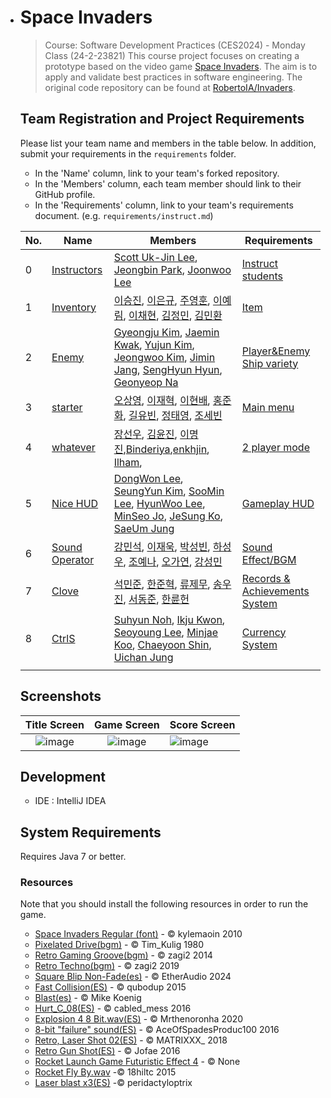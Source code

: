 
- # Space Invaders

  > Course: Software Development Practices (CES2024) - Monday Class (24-2-23821)
  > This course project focuses on creating a prototype based on the video game [Space Invaders](https://en.wikipedia.org/wiki/Space_Invaders). The aim is to apply and validate best practices in software engineering. The original code repository can be found at [RobertoIA/Invaders](https://github.com/RobertoIA/Invaders).

  ## Team Registration and Project Requirements

  Please list your team name and members in the table below. In addition, submit your requirements in the `requirements` folder.

  - In the 'Name' column, link to your team's forked repository.
  - In the 'Members' column, each team member should link to their GitHub profile.
  - In the 'Requirements' column, link to your team's requirements document. (e.g. `requirements/instruct.md`)

  | No.  | Name                                                         | Members                                                      | Requirements                                                 |
  | ---- | ------------------------------------------------------------ | ------------------------------------------------------------ | ------------------------------------------------------------ |
  | 0    | [Instructors](https://github.com/dev-jjjjjeong-bin/Invaders-SDP) | [Scott Uk-Jin Lee](https://github.com/scottukjinlee/scottukjinlee), [Jeongbin Park](https://github.com/dev-jjjjjeong-bin/dev-jjjjjeong-bin), [Joonwoo Lee](https://github.com/PurpleBananass/PurpleBananass) | [Instruct students](requirements/instruct.md)                |
  | 1    | [Inventory](https://github.com/eungyu04/Invaders-SDP)        | [이승진](https://github.com/ise-e), [이은규](https://github.com/eungyu04), [주영훈](https://github.com/JuYeongHun), [이예림](https://github.com/LEE-YELIM), [이채현](https://github.com/dlcogus0919), [김정민](https://github.com/KIM-JEONGMIN0639), [김민환](https://github.com/kmh041015) | [Item](requirements/Inventory.md)                            |
  | 2    | [Enemy](https://github.com/Dream-no24/Invaders-SDP)          | [Gyeongju Kim](https://github.com/Dream-no24), [Jaemin Kwak](https://github.com/depave), [Yujun Kim](https://github.com/this-yujunkim), [Jeongwoo Kim](https://github.com/gmvolt), [Jimin Jang](https://github.com/Jangjimin9766), [SengHyun Hyun](https://github.com/HSHyun), [Geonyeop Na](https://github.com/NaJhinY) | [Player&Enemy Ship variety](requirements/Enemy.md)           |
  | 3    | [starter](https://github.com/hello-osy/Invaders-SDP_TEAMstarter) | [오상영](https://github.com/hello-osy), [이재혁](https://github.com/ahgka), [이현배](https://github.com/hyeonbae438), [홍준화](https://github.com/Junehwa9798), [길유빈](https://github.com/studio-yb), [정태영](https://github.com/taeyoung24), [조세빈](https://github.com/Wimogg) | [Main menu](https://github.com/dev-jjjjjeong-bin/Invaders-SDP/blob/master/requirements/starter.md) |
  | 4    | [whatever](https://github.com/duris20010511/Invaders-SDP)    | [장선우](https://github.com/duris20010511), [김윤진](https://github.com/yj677), [이명진](https://github.com/Yor1ik),[Binderiya](Https://github.com/binderyamb1214),[enkhjin](https://github.com/Enkhjin25), [Ilham](https://github.com/Failzuma), | [2 player mode](https://github.com/duris20010511/Invaders-SDP/blob/master/requirements/whatever.md) |
  | 5    | [Nice HUD](https://github.com/DongWonLee2/Nice-HUD)          | [DongWon Lee](https://github.com/DongWonLee2), [SeungYun Kim](https://github.com/yunsful), [SooMin Lee](https://github.com/dltnals1210), [HyunWoo Lee](https://github.com/LeeHyunWoo02), [MinSeo Jo](https://github.com/min5421), [JeSung Ko](https://github.com/kojesung), [SaeUm Jung](https://github.com/aeioiie) | [Gameplay HUD](requirements/Nice_HUD.md)                     |
  | 6    | [Sound Operator](https://github.com/Kang-Minseokk/Invaders-SDP.git) | [강민석](https://github.com/Kang-Minseokk), [이재욱](https://github.com/limulu-k), [박성빈](https://github.com/SeongbinPark82), [하성우](https://github.com/sw02020), [조예나](https://github.com/YenaCho), [오가연](https://github.com/HY-OGY), [강성민](https://github.com/seongmin0244) | [Sound Effect/BGM](requirements/Sound_Operator.md)           |
  | 7    | [Clove](https://github.com/SEOKMINJUN/Invaders-SDP.git)      | [석민준](https://github.com/SEOKMINJUN), [한준혁](https://github.com/Junhyeok1000), [류제무](https://github.com/RyuJeMu), [송우진](https://github.com/woojinss), [서동준](https://github.com/DongjunSuh923), [한륜헌](https://github.com/HanRH99) | [Records & Achievements System](requirements/clove.md)       |
  | 8    | [CtrlS](https://github.com/HY-CtrlS/Invaders-SDP)            | [Suhyun Noh](https://github.com/suhynnoh), [Ikju Kwon](https://github.com/Amarok121), [Seoyoung Lee](https://github.com/ahgka), [Minjae Koo](https://github.com/Koominjae), [Chaeyoon Shin](https://github.com/SCY42), [Uichan Jung](https://github.com/wjddml) | [Currency System](requirements/CtrlS.md)                     |
  |      |                                                              |                                                              |                                                              |

  ## Screenshots

  |                         Title Screen                         |                         Game Screen                          | Score Screen                                                 |
  | :----------------------------------------------------------: | :----------------------------------------------------------: | :----------------------------------------------------------- |
  | ![image](https://user-images.githubusercontent.com/69495129/136980139-7ad6adab-3f11-4711-b0a6-341080aa3361.png) | ![image](https://user-images.githubusercontent.com/69495129/136980236-c5d9ef85-f09a-47a7-b9d9-948f7b624002.png) | ![image](https://user-images.githubusercontent.com/69495129/136980681-93dcadaf-08cb-48d8-90c9-68c651a115c9.png) |


  ## Development

  - IDE : IntelliJ IDEA

  ## System Requirements
  Requires Java 7 or better.

  ### Resources

  Note that you should install the following resources in order to run the game.


  - [Space Invaders Regular (font)](http://www.fonts2u.com/space-invaders-regular.font) - &copy; kylemaoin 2010
  - [Pixelated Drive(bgm)](https://pixabay.com/ko/music/pixelated-drive-228439/) - &copy; Tim_Kulig 1980
  - [Retro Gaming Groove(bgm)](https://freesound.org/people/zagi2/sounds/231579/) - &copy; zagi2 2014
  - [Retro Techno(bgm)](https://freesound.org/people/zagi2/sounds/465902/) - &copy; zagi2 2019
  - [Square Blip Non-Fade(es)](https://freesound.org/people/EtherAudio/sounds/752736/) - &copy; EtherAudio 2024
  - [Fast Collision(ES)](https://freesound.org/people/qubodup/sounds/332056/) - &copy; qubodup 2015
  - [Blast(es)](https://www.mewpot.com/sound-effects/1320) - &copy; Mike Koenig
  - [Hurt_C_08(ES)](https://freesound.org/people/cabled_mess/sounds/350925/) - &copy; cabled_mess 2016
  - [Explosion 4 8 Bit.wav(ES)](https://freesound.org/people/Mrthenoronha/sounds/506823/) - &copy; Mrthenoronha 2020
  - [8-bit "failure" sound(ES)](https://freesound.org/people/AceOfSpadesProduc100/sounds/333785/) - &copy; AceOfSpadesProduc100 2016
  - [Retro, Laser Shot 02(ES)](https://freesound.org/people/MATRIXXX_/sounds/414886/) - &copy; MATRIXXX_ 2018
  - [Retro Gun Shot(ES)](https://freesound.org/people/Jofae/sounds/363698/) - &copy; Jofae 2016
  - [Rocket Launch Game Futuristic Effect 4](https://www.storyblocks.com/audio/stock/rocket-launch-game-futuristic-effect-4-bwrzyfuxfw8k8p11ip2.html) - &copy; None
  - [Rocket Fly By.wav](https://freesound.org/s/276885/) -&copy; 18hiltc 2015
  - [Laser blast x3(ES)](https://freesound.org/people/peridactyloptrix/sounds/214990/) -&copy; peridactyloptrix 
